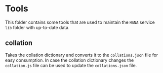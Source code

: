 # Tools

This folder contains some tools that are used to maintain the `HANA` service `lib` folder with up-to-date data.

## collation

Takes the collation dictionary and converts it to the `collations.json` file for easy consumption. In case the collation dictionary changes the `collation.js` file can be used to update the `collations.json` file.
